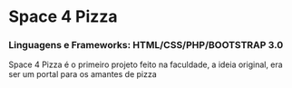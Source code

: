 # Space 4 Pizza
### Linguagens e Frameworks: HTML/CSS/PHP/BOOTSTRAP 3.0
Space 4 Pizza é o primeiro projeto feito na faculdade, a ideia original, era ser um portal para os amantes de pizza
